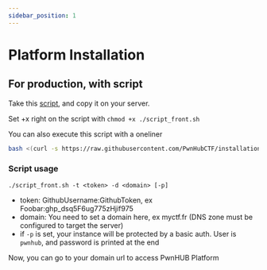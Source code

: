 ```yaml
---
sidebar_position: 1
---
```


# Platform Installation

## For production, with script

Take this [script](https://raw.githubusercontent.com/PwnHubCTF/installation/main/script_front.sh), and copy it on your server.

Set +x right on the script with `chmod +x ./script_front.sh`

You can also execute this script with a oneliner
```sh
bash <(curl -s https://raw.githubusercontent.com/PwnHubCTF/installation/main/script_front.sh) -t <token> -d <domain>
```

### Script usage

`./script_front.sh -t <token> -d <domain> [-p]`

- token: GithubUsername:GithubToken, ex Foobar:ghp_dsq5F6ug775zHjif975
- domain: You need to set a domain here, ex myctf.fr (DNS zone must be configured to target the server)
- if `-p` is set, your instance will be protected by a basic auth. User is `pwnhub`, and password is printed at the end

Now, you can go to your domain url to access PwnHUB Platform